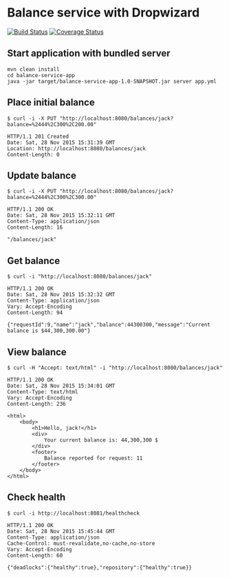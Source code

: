 Balance service with Dropwizard
===============================

[![Build Status](https://travis-ci.org/qza/balance-service.png?branch=master)](https://travis-ci.org/qza/balance-service)
[![Coverage Status](https://coveralls.io/repos/qza/balance-service/badge.svg?branch=master&service=github)](https://coveralls.io/github/qza/balance-service?branch=master)

Start application with bundled server
---

```
mvn clean install
cd balance-service-app
java -jar target/balance-service-app-1.0-SNAPSHOT.jar server app.yml
```

Place initial balance
---

```
$ curl -i -X PUT "http://localhost:8080/balances/jack?balance=%2444%2C300%2C200.00"

HTTP/1.1 201 Created
Date: Sat, 28 Nov 2015 15:31:39 GMT
Location: http://localhost:8080/balances/jack
Content-Length: 0
```

Update balance
---

```
$ curl -i -X PUT "http://localhost:8080/balances/jack?balance=%2444%2C300%2C300.00"

HTTP/1.1 200 OK
Date: Sat, 28 Nov 2015 15:32:11 GMT
Content-Type: application/json
Content-Length: 16

"/balances/jack"
```

Get balance
---

```
$ curl -i "http://localhost:8080/balances/jack"

HTTP/1.1 200 OK
Date: Sat, 28 Nov 2015 15:32:32 GMT
Content-Type: application/json
Vary: Accept-Encoding
Content-Length: 94

{"requestId":9,"name":"jack","balance":44300300,"message":"Current balance is $44,300,300.00"}
```

View balance
---

```
$ curl -H "Accept: text/html" -i "http://localhost:8080/balances/jack"

HTTP/1.1 200 OK
Date: Sat, 28 Nov 2015 15:34:01 GMT
Content-Type: text/html
Vary: Accept-Encoding
Content-Length: 236

<html>
    <body>
        <h1>Hello, jack!</h1>
        <div>
            Your current balance is: 44,300,300 $
        </div>
        <footer>
            Balance reported for request: 11
        </footer>
    </body>
</html>
```

Check health
---

```
$ curl -i http://localhost:8081/healthcheck

HTTP/1.1 200 OK
Date: Sat, 28 Nov 2015 15:45:44 GMT
Content-Type: application/json
Cache-Control: must-revalidate,no-cache,no-store
Vary: Accept-Encoding
Content-Length: 60

{"deadlocks":{"healthy":true},"repository":{"healthy":true}}
```